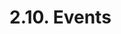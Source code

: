 <!-- This file is generated automatically by infrastructure scripts (crates/codegen/spec/src/lib.rs:29:22). Please don't edit by hand. -->

# 2.10. Events

```{ .ebnf #EventDefinition }

```

<pre ebnf-snippet="EventDefinition" style="display: none;"><a href="#EventDefinition"><span class="k">EventDefinition</span></a><span class="o"> = </span><span class="cm">(* event_keyword: *)</span><span class="o"> </span><a href="../../01-file-structure/06-keywords#EventKeyword"><span class="k">EVENT_KEYWORD</span></a><br /><span class="o">                  </span><span class="cm">(* name: *)</span><span class="o"> </span><a href="../../05-expressions/06-identifiers#Identifier"><span class="k">IDENTIFIER</span></a><br /><span class="o">                  </span><span class="cm">(* parameters: *)</span><span class="o"> </span><a href="#EventParametersDeclaration"><span class="k">EventParametersDeclaration</span></a><br /><span class="o">                  </span><span class="cm">(* anonymous_keyword: *)</span><span class="o"> </span><a href="../../01-file-structure/06-keywords#AnonymousKeyword"><span class="k">ANONYMOUS_KEYWORD</span></a><span class="o">?</span><br /><span class="o">                  </span><span class="cm">(* semicolon: *)</span><span class="o"> </span><a href="../../01-file-structure/07-punctuation#Semicolon"><span class="k">SEMICOLON</span></a><span class="o">;</span></pre>

```{ .ebnf #EventParametersDeclaration }

```

<pre ebnf-snippet="EventParametersDeclaration" style="display: none;"><a href="#EventParametersDeclaration"><span class="k">EventParametersDeclaration</span></a><span class="o"> = </span><span class="cm">(* open_paren: *)</span><span class="o"> </span><a href="../../01-file-structure/07-punctuation#OpenParen"><span class="k">OPEN_PAREN</span></a><br /><span class="o">                             </span><span class="cm">(* parameters: *)</span><span class="o"> </span><a href="#EventParameters"><span class="k">EventParameters</span></a><br /><span class="o">                             </span><span class="cm">(* close_paren: *)</span><span class="o"> </span><a href="../../01-file-structure/07-punctuation#CloseParen"><span class="k">CLOSE_PAREN</span></a><span class="o">;</span></pre>

```{ .ebnf #EventParameters }

```

<pre ebnf-snippet="EventParameters" style="display: none;"><a href="#EventParameters"><span class="k">EventParameters</span></a><span class="o"> = </span><span class="o">(</span><span class="cm">(* item: *)</span><span class="o"> </span><a href="#EventParameter"><span class="k">EventParameter</span></a><span class="o"> </span><span class="o">(</span><span class="cm">(* separator: *)</span><span class="o"> </span><a href="../../01-file-structure/07-punctuation#Comma"><span class="k">COMMA</span></a><span class="o"> </span><span class="cm">(* item: *)</span><span class="o"> </span><a href="#EventParameter"><span class="k">EventParameter</span></a><span class="o">)</span><span class="o">*</span><span class="o">)</span><span class="o">?</span><span class="o">;</span></pre>

```{ .ebnf #EventParameter }

```

<pre ebnf-snippet="EventParameter" style="display: none;"><a href="#EventParameter"><span class="k">EventParameter</span></a><span class="o"> = </span><span class="cm">(* type_name: *)</span><span class="o"> </span><a href="../../03-types/01-advanced-types#TypeName"><span class="k">TypeName</span></a><br /><span class="o">                 </span><span class="cm">(* indexed_keyword: *)</span><span class="o"> </span><a href="../../01-file-structure/06-keywords#IndexedKeyword"><span class="k">INDEXED_KEYWORD</span></a><span class="o">?</span><br /><span class="o">                 </span><span class="cm">(* name: *)</span><span class="o"> </span><a href="../../05-expressions/06-identifiers#Identifier"><span class="k">IDENTIFIER</span></a><span class="o">?</span><span class="o">;</span></pre>
